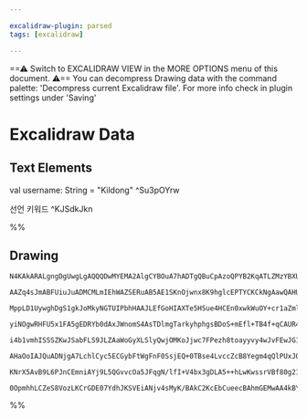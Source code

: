 ```yaml
---

excalidraw-plugin: parsed
tags: [excalidraw]

---
```

==⚠  Switch to EXCALIDRAW VIEW in the MORE OPTIONS menu of this document. ⚠== You can decompress Drawing data with the command palette: 'Decompress current Excalidraw file'. For more info check in plugin settings under 'Saving'


# Excalidraw Data
## Text Elements
val username: String = "Kildong" ^Su3pOYrw

선언 키워드 ^KJSdkJkn

%%
## Drawing
```compressed-json
N4KAkARALgngDgUwgLgAQQQDwMYEMA2AlgCYBOuA7hADTgQBuCpAzoQPYB2KqATLZMzYBXUtiRoIACyhQ4zZAHoFAc0JRJQgEYA6bGwC2CgF7N6hbEcK4OCtptbErHALRY8RMpWdx8Q1TdIEfARcZgRmBShcZQUebTiANho6IIR9BA4oZm4AbXAwUDAi6HhxdCgsKGSiyEYWdi40BIBOfmK61k4AOU4xbgBGZoSEgGYAdgAWAA4WtshCDmIsbghc

AAZq4sJmABFUiuJuADMCMLmIEhWAZSERuAB5AE1SKnOjwnx8K9hglcEPTYCKCkNgAawQAHUSOpuHx8kCQeDvjBfhJ/pdziC/JIOOFsmh+uc2HBcNg1DABms1udrMpUahqfCIJhuM5+sN4s0uVMxmNmjwhjyAKznCloNkjZraKbjaYJHgJMZrKbNKYTc7MYFghAAYTY+DYpBWAGJ+ggzWbARBNKTQcosYs9QajRJgdZmCTApkrRRoZJuOMRUzJAhC

MppLD1UywghDgS1gkJoMkyNGTUIPbhHAAJLEfGoHIAXTe5HSue4HCEn0xwkWuOY+cr1aZmlrxAAosF0pl80XzkI4MRcAcBmMeKmqUKeGtpkH00QOKCK1X8OcDdhwXHUCd8GcmUdOFAroQjGVp29DwAxXD6D5i1Ajc4VTBVCT0AioIRhUgcG8INDfKQCzKKgAC8qAADoQAA0h8xCcMoUFWuQFAACqVCs774J+36/ukAHAsBYGQTBcEIUhT6VAAgkQ

yiNOgwRHFU5x1FA5gEDRYb0dAxJWnomS4AsTDlmgTarkyhphgsBDoS+mEfl+TB4f+qCAUR4FQbB+DwRwiEQFauBCFAbAAErhCeZTAkICBrkJAASobhq+qD9PE+QAL5tIUxSwIgKzPsxTIdA03ATHC6bBd0vRlP0M5rEKqpcucCxLCyEi4P0VrbHswQjmgO57umlwSNBABSVzEKCpWglwbwfF8PxlBA6KHBqWrglCxAwmg4XFJqiIIMi9LNfqGJMl

i4b1vmhISSSZKwJSabFLS9JLZAaWoGyXLSlyQwjOMKoJjwc7FPezh8toayyvy4wJvFEwJG1A1OoaJoWuaSDnDaG6ZkIjr6q9rrkBwHq4F6gXpr6XX+mgKraIG5whmGEYElKvUCAgsYDNOV23WF5y/Tmea5MW+6lggImoGJNZ/cQU3Ls26atrTnZpBkWQk/2g7DljBJjhO8XTrOtmLgz4nzmwG689upw2fuh7HqeAyPfLmTXre+D3o+TIBSsgAEg4

AHaOoIAJQuADNjgA7LchlCyc5ECGybFtWgFnF0SsjEQ+0TBse4LvccZcB8Yegm4qQlPUxJQH+DJGESPbZuWzSRmmeZStoFZcvzvZjkoy5blFO54Ck5AuBwHA3w89w3nQCG6Ru8jHsMIQCAUAAQrav3/c6JpHD3vebBA2AiOD2YVPogHai9LroKaH2Wm0A9D+zI9pG3P0OsQk/+cDoPg/3g+kMPo+XvVQ1NS1e+L5ky9j+1kJ+rC8/74faTj0ijV/

KNrX5AvB9L6PJnCEmniAYj9L5QGvvcOa5JFqgN/lfI+V4bx3gDLA5++hLwKwssrVBf80g219m7BATEL5wPAaPcupAoBUQPmwCgIZcBbnDsUJ+uD9DtkWNQkEdCQhblWDQ1439mDYBBJ8AAGrCQY2gEpcjGEKIUUwEoI0EcI/U+BHiwjVPDfoPIRjykVMqVU2tihGDYAYSuQUCDWVhB5HB8C0gANpvTCQ69+72hIIrMoTDIBuI3gDKe3lIAt31Lw4

0OpmhhLCZeS8VozLKCrGDE07YdhJKSVEiANjv4sMyK/BAkC2KcEbCueecBAhmGEMwAA4kBYgHixbzyOOTMyiwmDAXMemDIuBNDBC3Onc42AiABzTqQay5xlLcF6RJIyC5LLDIQBk4odgABWCBsBZCuL+OAABZNgSx2GdO6ccWW4BPJ0HeMEfMwAC7uSAA===
```
%%